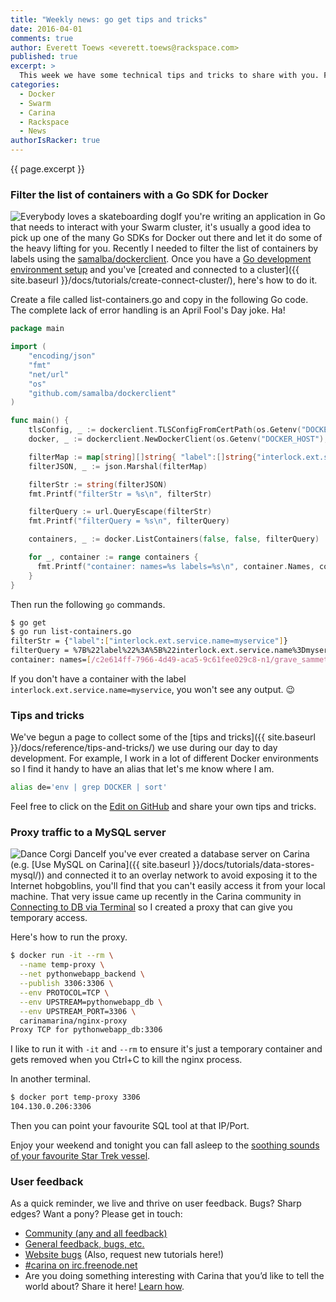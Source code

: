 ```yaml
---
title: "Weekly news: go get tips and tricks"
date: 2016-04-01
comments: true
author: Everett Toews <everett.toews@rackspace.com>
published: true
excerpt: >
  This week we have some technical tips and tricks to share with you. First is an example usage of a Go SDK for Docker and how to use it to filter the result of listing containers. Next is the beginning of a collection of command line tips and tricks you can use when working with Docker and Swarm. Finally, we show you how to proxy traffic to a MySQL server running on Carina.
categories:
  - Docker
  - Swarm
  - Carina
  - Rackspace
  - News
authorIsRacker: true
---
```


{{ page.excerpt }}

### Filter the list of containers with a Go SDK for Docker

<img class="right" src="{% asset_path weekly-news/everybody-loves-a-skateboarding-dog.jpg %}" alt="Everybody loves a skateboarding dog"/>If you're writing an application in Go that needs to interact with your Swarm cluster, it's usually a good idea to pick up one of the many Go SDKs for Docker out there and let it do some of the heavy lifting for you. Recently I needed to filter the list of containers by labels using the [samalba/dockerclient](https://github.com/samalba/dockerclient). Once you have a [Go development environment setup](https://golang.org/doc/code.html) and you've [created and connected to a cluster]({{ site.baseurl }}/docs/tutorials/create-connect-cluster/), here's how to do it.

Create a file called list-containers.go and copy in the following Go code. The complete lack of error handling is an April Fool's Day joke. Ha!

```go
package main

import (
    "encoding/json"
    "fmt"
    "net/url"
    "os"
    "github.com/samalba/dockerclient"
)

func main() {
    tlsConfig, _ := dockerclient.TLSConfigFromCertPath(os.Getenv("DOCKER_CERT_PATH"))
    docker, _ := dockerclient.NewDockerClient(os.Getenv("DOCKER_HOST"), tlsConfig)

    filterMap := map[string][]string{ "label":[]string{"interlock.ext.service.name=myservice"} }
    filterJSON, _ := json.Marshal(filterMap)

    filterStr := string(filterJSON)
    fmt.Printf("filterStr = %s\n", filterStr)

    filterQuery := url.QueryEscape(filterStr)
    fmt.Printf("filterQuery = %s\n", filterQuery)

    containers, _ := docker.ListContainers(false, false, filterQuery)

    for _, container := range containers {
      fmt.Printf("container: names=%s labels=%s\n", container.Names, container.Labels)
    }
}
```

Then run the following `go` commands.

```bash
$ go get
$ go run list-containers.go
filterStr = {"label":["interlock.ext.service.name=myservice"]}
filterQuery = %7B%22label%22%3A%5B%22interlock.ext.service.name%3Dmyservice%22%5D%7D
container: names=[/c2e614ff-7966-4d49-aca5-9c61fee029c8-n1/grave_sammet] labels=map[com.docker.swarm.id:3cc47b7940305a84b4c38b2aedd742578cc54deed05d5c720f7cfab5f8fa4900 interlock.domain:local interlock.ext.service.name:myservice interlock.hostname:test interlock.network:mynetwork]
```

If you don't have a container with the label `interlock.ext.service.name=myservice`, you won't see any output. 😉

### Tips and tricks

We've begun a page to collect some of the [tips and tricks]({{ site.baseurl }}/docs/reference/tips-and-tricks/) we use during our day to day development. For example, I work in a lot of different Docker environments so I find it handy to have an alias that let's me know where I am.

```bash
alias de='env | grep DOCKER | sort'
```

Feel free to click on the [Edit on GitHub](https://github.com/getcarina/getcarina.com/edit/master/_reference/2016-03-30-tips-and-tricks.md) and share your own tips and tricks.

### Proxy traffic to a MySQL server

<img class="right" src="{% asset_path weekly-news/dance-corgi-dance.gif %}" alt="Dance Corgi Dance"/>If you've ever created a database server on Carina (e.g. [Use MySQL on Carina]({{ site.baseurl }}/docs/tutorials/data-stores-mysql/)) and connected it to an overlay network to avoid exposing it to the Internet hobgoblins, you'll find that you can't easily access it from your local machine. That very issue came up recently in the Carina community in [Connecting to DB via Terminal](https://community.getcarina.com/t/connecting-to-db-via-terminal/143) so I created a proxy that can give you temporary access.

Here's how to run the proxy.

```bash
$ docker run -it --rm \
  --name temp-proxy \
  --net pythonwebapp_backend \
  --publish 3306:3306 \
  --env PROTOCOL=TCP \
  --env UPSTREAM=pythonwebapp_db \
  --env UPSTREAM_PORT=3306 \
  carinamarina/nginx-proxy
Proxy TCP for pythonwebapp_db:3306
```

I like to run it with `-it` and `--rm` to ensure it's just a temporary container and gets removed when you Ctrl+C to kill the nginx process.

In another terminal.

```bash
$ docker port temp-proxy 3306
104.130.0.206:3306
```

Then you can point your favourite SQL tool at that IP/Port.

Enjoy your weekend and tonight you can fall asleep to the [soothing sounds of your favourite Star Trek vessel](http://www.thinkgeek.com/product/ivmt/?pfm=HP_Carousel_WhiteNoiseGenerator_2).

### User feedback

As a quick reminder, we live and thrive on user feedback. Bugs? Sharp edges? Want a pony? Please get in touch:

* [Community (any and all feedback)](https://community.getcarina.com/)
* [General feedback, bugs, etc.](https://github.com/getcarina/feedback)
* [Website bugs](https://github.com/getcarina/getcarina.com/issues) (Also, request new tutorials here!)
* [#carina on irc.freenode.net](https://botbot.me/freenode/carina/)
* Are you doing something interesting with Carina that you’d like to tell the world about? Share it here! <a href="https://github.com/getcarina/getcarina.com/blob/master/CONTRIBUTING.md">Learn how</a>.
